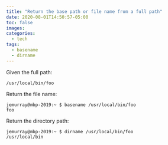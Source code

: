 ```yaml
---
title: "Return the base path or file name from a full path"
date: 2020-08-01T14:50:57-05:00
toc: false
images:
categories:
  - tech
tags: 
  - basename
  - dirname
---
```


Given the full path:

```
/usr/local/bin/foo
```

Return the file name:

```
jemurray@mbp-2019:~ $ basename /usr/local/bin/foo
foo
```

Return the directory path:

```
jemurray@mbp-2019:~ $ dirname /usr/local/bin/foo
/usr/local/bin
```


